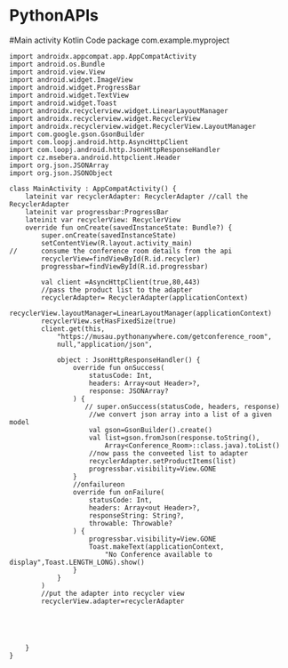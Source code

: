 # PythonAPIs
#Main activity Kotlin Code
package com.example.myproject

    import androidx.appcompat.app.AppCompatActivity
    import android.os.Bundle
    import android.view.View
    import android.widget.ImageView
    import android.widget.ProgressBar
    import android.widget.TextView
    import android.widget.Toast
    import androidx.recyclerview.widget.LinearLayoutManager
    import androidx.recyclerview.widget.RecyclerView
    import androidx.recyclerview.widget.RecyclerView.LayoutManager
    import com.google.gson.GsonBuilder
    import com.loopj.android.http.AsyncHttpClient
    import com.loopj.android.http.JsonHttpResponseHandler
    import cz.msebera.android.httpclient.Header
    import org.json.JSONArray
    import org.json.JSONObject

    class MainActivity : AppCompatActivity() {
        lateinit var recyclerAdapter: RecyclerAdapter //call the RecyclerAdapter
        lateinit var progressbar:ProgressBar
        lateinit var recyclerView: RecyclerView
        override fun onCreate(savedInstanceState: Bundle?) {
            super.onCreate(savedInstanceState)
            setContentView(R.layout.activity_main)
    //      consume the conference room details from the api
            recyclerView=findViewById(R.id.recycler)
            progressbar=findViewById(R.id.progressbar)

            val client =AsyncHttpClient(true,80,443)
            //pass the product list to the adapter
            recyclerAdapter= RecyclerAdapter(applicationContext)
            recyclerView.layoutManager=LinearLayoutManager(applicationContext)
            recyclerView.setHasFixedSize(true)
            client.get(this,
                "https://musau.pythonanywhere.com/getconference_room",
                null,"application/json",

                object : JsonHttpResponseHandler() {
                    override fun onSuccess(
                        statusCode: Int,
                        headers: Array<out Header>?,
                        response: JSONArray?
                    ) {
                       // super.onSuccess(statusCode, headers, response)
                        //we convert json array into a list of a given model
                        val gson=GsonBuilder().create()
                        val list=gson.fromJson(response.toString(),
                            Array<Conference_Room>::class.java).toList()
                        //now pass the conveeted list to adapter
                        recyclerAdapter.setProductItems(list)
                        progressbar.visibility=View.GONE
                    }
                    //onfailureon
                    override fun onFailure(
                        statusCode: Int,
                        headers: Array<out Header>?,
                        responseString: String?,
                        throwable: Throwable?
                    ) {
                        progressbar.visibility=View.GONE
                        Toast.makeText(applicationContext,
                            "No Conference available to display",Toast.LENGTH_LONG).show()
                    }
                }
            )
            //put the adapter into recycler view
            recyclerView.adapter=recyclerAdapter





        }
    }
